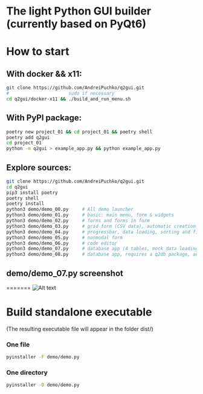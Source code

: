# The light Python GUI builder (currently based on PyQt6)

# How to start 
## With docker && x11:
```bash
git clone https://github.com/AndreiPuchko/q2gui.git
#                      sudo if necessary 
cd q2gui/docker-x11 && ./build_and_run_menu.sh
```
## With PyPI package:
```bash
poetry new project_01 && cd project_01 && poetry shell
poetry add q2gui
cd project_01
python -m q2gui > example_app.py && python example_app.py
```
## Explore sources:
```bash
git clone https://github.com/AndreiPuchko/q2gui.git
cd q2gui
pip3 install poetry
poetry shell
poetry install
python3 demo/demo_00.py     # All demo launcher
python3 demo/demo_01.py     # basic: main menu, form & widgets
python3 demo/demo_02.py     # forms and forms in form
python3 demo/demo_03.py     # grid form (CSV data), automatic creation of forms based on data
python3 demo/demo_04.py     # progressbar, data loading, sorting and filtering
python3 demo/demo_05.py     # nonmodal form
python3 demo/demo_06.py     # code editor
python3 demo/demo_07.py     # database app (4 tables, mock data loading) - requires a q2db package
python3 demo/demo_08.py     # database app, requires a q2db package, autoschema
```

## demo/demo_07.py screenshot
=======
![Alt text](https://andreipuchko.github.io/q2gui/screenshot.png)
# Build standalone executable 
(The resulting executable file will appear in the folder  dist/)
### One file
```bash
pyinstaller -F demo/demo.py
```

### One directory
```bash
pyinstaller -D demo/demo.py
```
